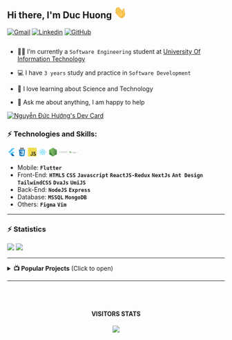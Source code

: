 <h2> Hi there, I'm Duc Huong <img src="https://raw.githubusercontent.com/ABSphreak/ABSphreak/master/gifs/Hi.gif" width="30px"></h2>


[![Gmail](https://img.shields.io/twitter/url?label=Gmail&logo=gmail&url=https://gmail.com)](mailto:duchuong007@gmail.com)
[![Linkedin](https://img.shields.io/twitter/url?label=Linkedin&logo=linkedin&url=https://linkedin.com/in/duchuong007)](https://www.linkedin.com/in/duchuong007/)
[![GitHub](https://img.shields.io/twitter/url?label=Visualize&logo=github&url=https://github.com/huongnguyenduc)](https://github.com/huongnguyenduc)

<p style="display: flex; flex-direction: row;">

<p>
    
- 👨‍🎓 I’m currently a `Software Engineering` student at [University Of Information Technology](https://en.uit.edu.vn/overview-vnuhcm-university-information-technology)
    
- 💻 I have `3 years` study and practice in `Software Development`
    
- 🌱 I love learning about Science and Technology
    
- 💬 Ask me about anything, I am happy to help
    
</p>
    <a href="https://app.daily.dev/duchuong007"><img src="https://api.daily.dev/devcards/d6c6daa15d3a4757a7473528db642b17.png?r=5jo" width="300" alt="Nguyễn Đức Hướng's Dev Card"/></a>
</p>








### ⚡ Technologies and Skills:  
<code><img height="20" src="https://raw.githubusercontent.com/github/explore/80688e429a7d4ef2fca1e82350fe8e3517d3494d/topics/flutter/flutter.png"></code>
<code><img height="20" src="https://raw.githubusercontent.com/github/explore/80688e429a7d4ef2fca1e82350fe8e3517d3494d/topics/css/css.png"></code>
<code><img height="20" src="https://raw.githubusercontent.com/github/explore/80688e429a7d4ef2fca1e82350fe8e3517d3494d/topics/javascript/javascript.png"></code>
<code><img height="20" src="https://raw.githubusercontent.com/github/explore/80688e429a7d4ef2fca1e82350fe8e3517d3494d/topics/react/react.png"></code>
<code><img height="20" src="https://raw.githubusercontent.com/github/explore/80688e429a7d4ef2fca1e82350fe8e3517d3494d/topics/nodejs/nodejs.png"></code>
<code><img height="20" src="https://raw.githubusercontent.com/github/explore/80688e429a7d4ef2fca1e82350fe8e3517d3494d/topics/express/express.png"></code>
<code><img height="20" src="https://raw.githubusercontent.com/github/explore/80688e429a7d4ef2fca1e82350fe8e3517d3494d/topics/mongodb/mongodb.png"></code>

- Mobile: **`Flutter`**
- Front-End:  **`HTML5`** **`CSS`** **`Javascript`** **`ReactJS-Redux`** **`NextJs`** **`Ant Design`** **`TailwindCSS`** **`DvaJs`** **`UmiJS`** 
- Back-End: **`NodeJS`** **`Express`** 
- Database: **`MSSQL`** **`MongoDB`**
- Others: **`Figma`** **`Vim`**


---
### ⚡ Statistics  
<img  src="https://github-readme-stats.vercel.app/api?username=huongnguyenduc&show_icons=true">

<a href="https://github.com/huongnguyenduc">
    <img style="" src="https://github-readme-stats.vercel.app/api/top-langs/?username=huongnguyenduc&hide=jupyter%20notebook,html&langs_count=7&layout=compact" />
</a>


---


<details>
<summary><b>📺 Popular Projects</b> (Click to open)</summary><br/>
<table>
<tbody>
<tr>
<a href="https://github.com/huongnguyenduc/furniture-store">
<img src="https://github-readme-stats.vercel.app/api/pin/?username=huongnguyenduc&repo=furniture-store" />
</a>
<tr>
<a href="https://github.com/huongnguyenduc/nft-auction">
<img src="https://github-readme-stats.vercel.app/api/pin/?username=huongnguyenduc&repo=nft-auction" />
</a>
<tr>
<a href="https://github.com/huongnguyenduc/room-booking">
<img src="https://github-readme-stats.vercel.app/api/pin/?username=huongnguyenduc&repo=room-booking" />
</a>
<tr>
<a href="https://github.com/huongnguyenduc/wedding-management">
<img src="https://github-readme-stats.vercel.app/api/pin/?username=huongnguyenduc&repo=wedding-management" />
</a>
</tr>
<a href="https://github.com/huongnguyenduc/cooking_master">
<img src="https://github-readme-stats.vercel.app/api/pin/?username=huongnguyenduc&repo=cooking_master" />
</a>
</tr>
</tbody>
</table>
</details>

---

<br/><br/>
<h4 align="center">VISITORS STATS</h4>
<p align="center"><img src="https://profile-counter.glitch.me/{huongnguyenduc}/count.svg"/></p>
